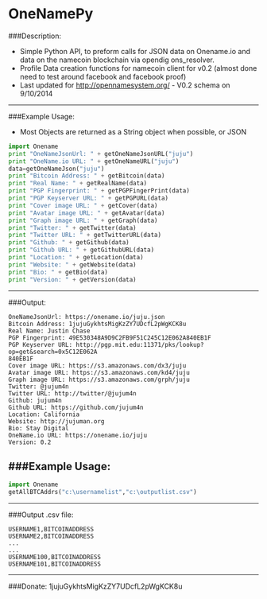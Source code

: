 OneNamePy
=========
###Description:
  * Simple Python API, to preform calls for JSON data on Onename.io and data on the namecoin blockchain via opendig ons_resolver.
  * Profile Data creation functions for namecoin client for v0.2 (almost done need to test around facebook and facebook proof)
  * Last updated for http://opennamesystem.org/ - V0.2 schema on 9/10/2014


---
###Example Usage: 
   * Most Objects are returned as a String object when possible, or JSON
```python
import Onename
print "OneNameJsonUrl: " + getOneNameJsonURL("juju")
print "OneName.io URL: " + getOneNameURL("juju")
data=getOneNameJson("juju")
print "Bitcoin Address: " + getBitcoin(data)
print "Real Name: " + getRealName(data)
print "PGP Fingerprint: " + getPGPFingerPrint(data)
print "PGP Keyserver URL: " + getPGPURL(data)
print "Cover image URL: " + getCover(data)
print "Avatar image URL: " + getAvatar(data)
print "Graph image URL: " + getGraph(data)
print "Twitter: " + getTwitter(data)
print "Twitter URL: " + getTwitterURL(data)
print "Github: " + getGithub(data)
print "Github URL: " + getGithubURL(data)
print "Location: " + getLocation(data)
print "Website: " + getWebsite(data)
print "Bio: " + getBio(data)
print "Version: " + getVersion(data)
```
---
###Output:
```
OneNameJsonUrl: https://onename.io/juju.json
Bitcoin Address: 1jujuGykhtsMigKzZY7UDcfL2pWgKCK8u
Real Name: Justin Chase
PGP Fingerprint: 49E530348A9D9C2FB9F51C245C12E062A840EB1F
PGP Keyserver URL: http://pgp.mit.edu:11371/pks/lookup?op=get&search=0x5C12E062A
840EB1F
Cover image URL: https://s3.amazonaws.com/dx3/juju
Avatar image URL: https://s3.amazonaws.com/kd4/juju
Graph image URL: https://s3.amazonaws.com/grph/juju
Twitter: @jujum4n
Twitter URL: http://twitter/@jujum4n
Github: jujum4n
Github URL: https://github.com/jujum4n
Location: California
Website: http://jujuman.org
Bio: Stay Digital
OneName.io URL: https://onename.io/juju
Version: 0.2
```
###Example Usage: 
---
```python
import Onename
getAllBTCAddrs("c:\usernamelist","c:\outputlist.csv")
```
---
###Output .csv file:
```
USERNAME1,BITCOINADDRESS
USERNAME2,BITCOINADDRESS
...
...
USERNAME100,BITCOINADDRESS
USERNAME101,BITCOINADDRESS
```
---
###Donate:
  1jujuGykhtsMigKzZY7UDcfL2pWgKCK8u

